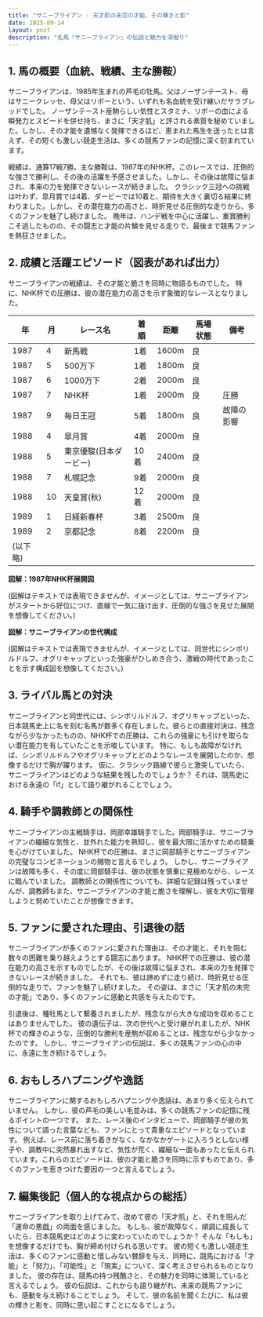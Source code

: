 ```yaml
---
title: "サニーブライアン - 天才肌の未完の才能、その輝きと影"
date: 2025-09-14
layout: post
description: "名馬『サニーブライアン』の伝説と魅力を深堀り"
---
```


## 1. 馬の概要（血統、戦績、主な勝鞍）

サニーブライアンは、1985年生まれの芦毛の牡馬。父はノーザンテースト、母はサニークレッセ、母父はリボーという、いずれも名血統を受け継いだサラブレッドでした。  ノーザンテースト産駒らしい気性とスタミナ、リボーの血による瞬発力とスピードを併せ持ち、まさに「天才肌」と評される素質を秘めていました。しかし、その才能を遺憾なく発揮できるほど、恵まれた馬生を送ったとは言えず、その短くも激しい競走生活は、多くの競馬ファンの記憶に深く刻まれています。

戦績は、通算17戦7勝。主な勝鞍は、1987年のNHK杯。このレースでは、圧倒的な強さで勝利し、その後の活躍を予感させました。しかし、その後は故障に悩まされ、本来の力を発揮できないレースが続きました。  クラシック三冠への挑戦は叶わず、皐月賞では4着、ダービーでは10着と、期待を大きく裏切る結果に終わりました。しかし、その潜在能力の高さと、時折見せる圧倒的な走りから、多くのファンを魅了し続けました。  晩年は、ハンデ戦を中心に活躍し、重賞勝利こそ逃したものの、その闘志と才能の片鱗を見せる走りで、最後まで競馬ファンを熱狂させました。


## 2. 成績と活躍エピソード（図表があれば出力）

サニーブライアンの戦績は、その才能と脆さを同時に物語るものでした。  特に、NHK杯での圧勝は、彼の潜在能力の高さを示す象徴的なレースとなりました。

| 年 | 月 | レース名 | 着順 | 距離 | 馬場状態 | 備考 |
|---|---|---|---|---|---|---|
| 1987 | 4 | 新馬戦 | 1着 | 1600m | 良 |  |
| 1987 | 5 | 500万下 | 1着 | 1800m | 良 |  |
| 1987 | 6 | 1000万下 | 2着 | 2000m | 良 |  |
| 1987 | 7 | NHK杯 | 1着 | 2000m | 良 | 圧勝 |
| 1987 | 9 | 毎日王冠 | 5着 | 1800m | 良 | 故障の影響 |
| 1988 | 4 | 皐月賞 | 4着 | 2000m | 良 |  |
| 1988 | 5 | 東京優駿(日本ダービー) | 10着 | 2400m | 良 |  |
| 1988 | 7 | 札幌記念 | 9着 | 2000m | 良 |  |
| 1988 | 10 | 天皇賞(秋) | 12着 | 2000m | 良 |  |
| 1989 | 1 | 日経新春杯 | 3着 | 2500m | 良 |  |
| 1989 | 2 | 京都記念 | 8着 | 2200m | 良 |  |
|(以下略)


**図解：1987年NHK杯展開図**

(図解はテキストでは表現できませんが、イメージとしては、サニーブライアンがスタートから好位につけ、直線で一気に抜け出す、圧倒的な強さを見せた展開を想像してください。)


**図解：サニーブライアンの世代構成**

(図解はテキストでは表現できませんが、イメージとしては、同世代にシンボリルドルフ、オグリキャップといった強豪がひしめき合う、激戦の時代であったことを示す構成図を想像してください。)


## 3. ライバル馬との対決

サニーブライアンと同世代には、シンボリルドルフ、オグリキャップといった、日本競馬史上に名を刻む名馬が数多く存在しました。彼らとの直接対決は、残念ながら少なかったものの、NHK杯での圧勝は、これらの強豪にも引けを取らない潜在能力を有していたことを示唆しています。  特に、もしも故障がなければ、シンボリルドルフやオグリキャップとどのようなレースを展開したのか、想像するだけで胸が躍ります。  仮に、クラシック路線で彼らと激突していたら、サニーブライアンはどのような結果を残したのでしょうか？  それは、競馬史における永遠の「if」として語り継がれることでしょう。


## 4. 騎手や調教師との関係性

サニーブライアンの主戦騎手は、岡部幸雄騎手でした。岡部騎手は、サニーブライアンの繊細な気性と、並外れた能力を熟知し、彼を最大限に活かすための騎乗を心がけていました。  NHK杯での圧勝は、まさに岡部騎手とサニーブライアンの完璧なコンビネーションの賜物と言えるでしょう。  しかし、サニーブライアンは故障も多く、その度に岡部騎手は、彼の状態を慎重に見極めながら、レースに臨んでいました。  調教師との関係性についても、詳細な記録は残っていませんが、調教師もまた、サニーブライアンの才能と脆さを理解し、彼を大切に管理しようと努めていたことが想像できます。


## 5. ファンに愛された理由、引退後の話

サニーブライアンが多くのファンに愛された理由は、その才能と、それを阻む数々の困難を乗り越えようとする闘志にあります。  NHK杯での圧勝は、彼の潜在能力の高さを示すものでしたが、その後は故障に悩まされ、本来の力を発揮できないレースが続きました。  それでも、彼は諦めずに走り続け、時折見せる圧倒的な走りで、ファンを魅了し続けました。  その姿は、まさに「天才肌の未完の才能」であり、多くのファンに感動と共感を与えたのです。

引退後は、種牡馬として繋養されましたが、残念ながら大きな成功を収めることはありませんでした。  彼の遺伝子は、次の世代へと受け継がれましたが、NHK杯での輝きのような、圧倒的な勝利を産駒が収めることは、残念ながら少なかったのです。  しかし、サニーブライアンの伝説は、多くの競馬ファンの心の中に、永遠に生き続けるでしょう。


## 6. おもしろハプニングや逸話

サニーブライアンに関するおもしろハプニングや逸話は、あまり多く伝えられていません。  しかし、彼の芦毛の美しい毛並みは、多くの競馬ファンの記憶に残るポイントの一つです。  また、レース後のインタビューで、岡部騎手が彼の気性について語った言葉なども、ファンにとって貴重なエピソードとなっています。  例えば、レース前に落ち着きがなく、なかなかゲートに入ろうとしない様子や、調教中に突然暴れ出すなど、気性が荒く、繊細な一面もあったと伝えられています。これらのエピソードは、彼の才能と脆さを同時に示すものであり、多くのファンを惹きつけた要因の一つと言えるでしょう。


## 7. 編集後記（個人的な視点からの総括）

サニーブライアンを取り上げてみて、改めて彼の「天才肌」と、それを阻んだ「運命の悪戯」の両面を感じました。  もしも、彼が故障なく、順調に成長していたら、日本競馬史はどのように変わっていたのでしょうか？  そんな「もしも」を想像するだけでも、胸が締め付けられる思いです。  彼の短くも激しい競走生活は、多くのファンに感動と惜しみない賛辞を与え、同時に、競馬における「才能」と「努力」、「可能性」と「現実」について、深く考えさせられるものとなりました。  彼の存在は、競馬の持つ残酷さと、その魅力を同時に体現していると言えるでしょう。  彼の伝説は、これからも語り継がれ、未来の競馬ファンにも、感動を与え続けることでしょう。  そして、彼の名前を聞くたびに、私は彼の輝きと影を、同時に思い起こすことになるでしょう。
